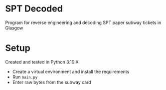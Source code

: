# SPT Decoded

Program for reverse engineering and decoding SPT paper subway tickets in Glasgow

# Setup

Created and tested in Python 3.10.X

- Create a virtual environment and install the requirements
- Run `main.py`
- Enter raw bytes from the subway card